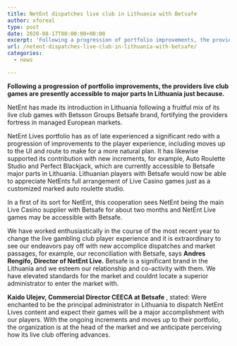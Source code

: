 ```yaml
---
title: NetEnt dispatches live club in Lithuania with Betsafe
author: xforeal 
type: post
date: 2020-08-17T00:00:00+00:00
excerpt: 'Following a progression of portfolio improvements, the providers live gambling club games are presently accessible to major parts In Lithuania for the first time '
url: /netent-dispatches-live-club-in-lithuania-with-betsafe/
categories:
  - news

---
```

**Following a progression of portfolio improvements, the providers live club games are presently accessible to major parts In Lithuania just because.** 

NetEnt has made its introduction in Lithuania following a fruitful mix of its live club games with Betsson Groups Betsafe brand, fortifying the providers fortress in managed European markets. 

NetEnt Lives portfolio has as of late experienced a significant redo with a progression of improvements to the player experience, including moves up to the UI and route to make for a more natural plan. It has likewise supported its contribution with new increments, for example, Auto Roulette Studio and Perfect Blackjack, which are currently accessible to Betsafe major parts in Lithuania. Lithuanian players with Betsafe would now be able to appreciate NetEnts full arrangement of Live Casino games just as a customized marked auto roulette studio. 

In a first of its sort for NetEnt, this cooperation sees NetEnt being the main Live Casino supplier with Betsafe for about two months and NetEnt Live games may be accessible with Betsafe. 

We have worked enthusiastically in the course of the most recent year to change the live gambling club player experience and it is extraordinary to see our endeavors pay off with new accomplice dispatches and market passages, for example, our reconciliation with Betsafe, says **Andres Rengifo, Director of NetEnt Live.** Betsafe is a significant brand in the Lithuania and we esteem our relationship and co-activity with them. We have elevated standards for the market and couldnt locate a superior administrator to enter the market with. 

**Kaido Ulejev, Commercial Director CEECA at Betsafe** , stated: Were enchanted to be the principal administrator in Lithuania to dispatch NetEnt Lives content and expect their games will be a major accomplishment with our players. With the ongoing increments and moves up to their portfolio, the organization is at the head of the market and we anticipate perceiving how its live club offering advances.